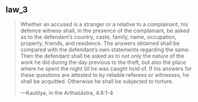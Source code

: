 ## law_3
> Whether an accused is a stranger or a relative to a complainant, his defence witness shall, in the presence of the complainant, be asked as to the defendant’s country, caste, family, name, occupation, property, friends, and residence. The answers obtained shall be compared with the defendant’s own statements regarding the same. Then the defendant shall be asked as to not only the nature of the work he did during the day previous to the theft, but also the place where he spent the night till he was caught hold of. If his answers for these questions are attested to by reliable referees or witnesses, he shall be acquitted. Otherwise he shall be subjected to torture.
> 
> —Kautilya, in the Arthaśāstra, 4.8:1-4
